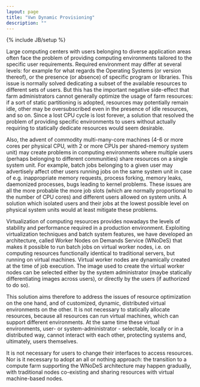 ```yaml
---
layout: page
title: "Vwn Dynamic Provisioning"
description: ""
---
```

{% include JB/setup %}

Large computing centers with users belonging to diverse application areas often face the problem of providing computing environments tailored to the specific user requirements. Required environment may differ at several levels: for example for what regards the Operating Systems (or version thereof), or the presence (or absence) of specific program or libraries. This issue is normally solved dedicating a subset of the available resources to different sets of users. But this has the important negative side-effect that farm administrators cannot generally optimize the usage of farm resources: if a sort of static partitioning is adopted, resources may potentially remain idle, other may be oversubscribed even in the presence of idle resources, and so on. Since a lost CPU cycle is lost forever, a solution that resolved the problem of providing specific environments to users without actually requiring to statically dedicate resources would seem desirable.

Also, the advent of commodity multi-many-core machines (4-6 or more cores per physical CPU, with 2 or more CPUs per shared-memory system unit) may create problems in computing environments where multiple users (perhaps belonging to different communities) share resources on a single system unit. For example, batch jobs belonging to a given user may advertisely affect other users running jobs on the same system unit in  case of e.g. inappropriate memory requests, process forking, memory leaks, daemonized processes, bugs leading to kernel problems. These issues are all the more probable the more job slots (which are normally proportional to the number of CPU cores) and different users allowed on system units. A solution which isolated users and their jobs at the lowest possible level on physical system units would at least mitigate these problems.

Virtualization of computing resources provides nowadays the levels of stability and performance required in a production environment. Exploiting virtualization techniques and batch system features, we have developed an architecture, called Worker Nodes on Demands Service (WNoDeS) that makes it possible to run batch jobs on virtual worker nodes, i.e. on computing resources functionally identical to traditional servers, but running on virtual machines. Virtual worker nodes are dynamically created at the time of job execution. The image used to create the virtual worker nodes can be selected either by the system administrator (maybe statically differentiating images across users), or directly by the users (if authorized to do so).

This solution aims therefore to address the issues of resource optimization on the one hand, and of customized, dynamic, distributed virtual environments on the other. It is not necessary to statically allocate resources, because all resources can run virtual machines, which can support different environments. At the same time these virtual environments, user- or system-administrator - selectable, locally or in a distributed way, cannot interact with each other, protecting systems and, ultimately, users themselves.

It is not necessary for users to change their interfaces to access resources. Nor is it necessary to adopt an all or nothing approach: the transition to a compute farm supporting the WNoDeS architecture may happen gradually, with traditional nodes co-existing and sharing resources with virtual machine-based nodes.
